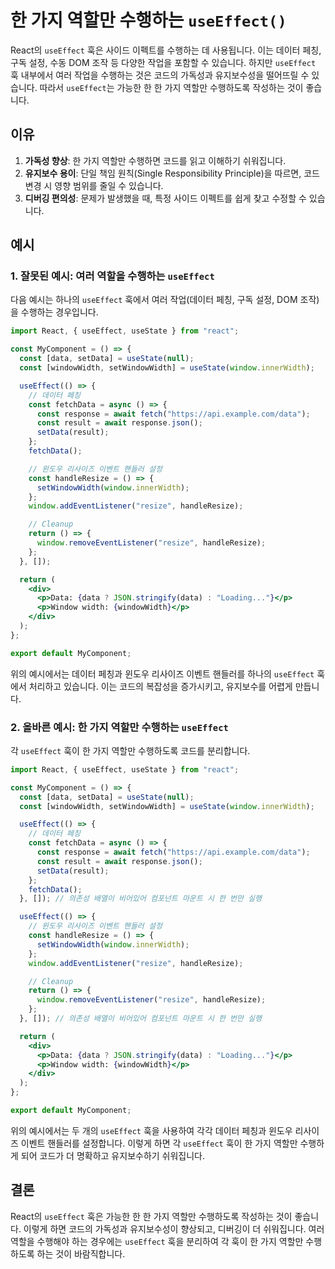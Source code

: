 # 한 가지 역할만 수행하는 `useEffect()`

React의 `useEffect` 훅은 사이드 이펙트를 수행하는 데 사용됩니다. 이는 데이터 페칭, 구독 설정, 수동 DOM 조작 등 다양한 작업을 포함할 수 있습니다. 하지만 `useEffect` 훅 내부에서 여러 작업을 수행하는 것은 코드의 가독성과 유지보수성을 떨어뜨릴 수 있습니다. 따라서 `useEffect`는 가능한 한 한 가지 역할만 수행하도록 작성하는 것이 좋습니다.

## 이유

1. **가독성 향상**: 한 가지 역할만 수행하면 코드를 읽고 이해하기 쉬워집니다.
2. **유지보수 용이**: 단일 책임 원칙(Single Responsibility Principle)을 따르면, 코드 변경 시 영향 범위를 줄일 수 있습니다.
3. **디버깅 편의성**: 문제가 발생했을 때, 특정 사이드 이펙트를 쉽게 찾고 수정할 수 있습니다.

## 예시

### 1. 잘못된 예시: 여러 역할을 수행하는 `useEffect`

다음 예시는 하나의 `useEffect` 훅에서 여러 작업(데이터 페칭, 구독 설정, DOM 조작)을 수행하는 경우입니다.

```jsx
import React, { useEffect, useState } from "react";

const MyComponent = () => {
  const [data, setData] = useState(null);
  const [windowWidth, setWindowWidth] = useState(window.innerWidth);

  useEffect(() => {
    // 데이터 페칭
    const fetchData = async () => {
      const response = await fetch("https://api.example.com/data");
      const result = await response.json();
      setData(result);
    };
    fetchData();

    // 윈도우 리사이즈 이벤트 핸들러 설정
    const handleResize = () => {
      setWindowWidth(window.innerWidth);
    };
    window.addEventListener("resize", handleResize);

    // Cleanup
    return () => {
      window.removeEventListener("resize", handleResize);
    };
  }, []);

  return (
    <div>
      <p>Data: {data ? JSON.stringify(data) : "Loading..."}</p>
      <p>Window width: {windowWidth}</p>
    </div>
  );
};

export default MyComponent;
```

위의 예시에서는 데이터 페칭과 윈도우 리사이즈 이벤트 핸들러를 하나의 `useEffect` 훅에서 처리하고 있습니다. 이는 코드의 복잡성을 증가시키고, 유지보수를 어렵게 만듭니다.

### 2. 올바른 예시: 한 가지 역할만 수행하는 `useEffect`

각 `useEffect` 훅이 한 가지 역할만 수행하도록 코드를 분리합니다.

```jsx
import React, { useEffect, useState } from "react";

const MyComponent = () => {
  const [data, setData] = useState(null);
  const [windowWidth, setWindowWidth] = useState(window.innerWidth);

  useEffect(() => {
    // 데이터 페칭
    const fetchData = async () => {
      const response = await fetch("https://api.example.com/data");
      const result = await response.json();
      setData(result);
    };
    fetchData();
  }, []); // 의존성 배열이 비어있어 컴포넌트 마운트 시 한 번만 실행

  useEffect(() => {
    // 윈도우 리사이즈 이벤트 핸들러 설정
    const handleResize = () => {
      setWindowWidth(window.innerWidth);
    };
    window.addEventListener("resize", handleResize);

    // Cleanup
    return () => {
      window.removeEventListener("resize", handleResize);
    };
  }, []); // 의존성 배열이 비어있어 컴포넌트 마운트 시 한 번만 실행

  return (
    <div>
      <p>Data: {data ? JSON.stringify(data) : "Loading..."}</p>
      <p>Window width: {windowWidth}</p>
    </div>
  );
};

export default MyComponent;
```

위의 예시에서는 두 개의 `useEffect` 훅을 사용하여 각각 데이터 페칭과 윈도우 리사이즈 이벤트 핸들러를 설정합니다. 이렇게 하면 각 `useEffect` 훅이 한 가지 역할만 수행하게 되어 코드가 더 명확하고 유지보수하기 쉬워집니다.

## 결론

React의 `useEffect` 훅은 가능한 한 한 가지 역할만 수행하도록 작성하는 것이 좋습니다. 이렇게 하면 코드의 가독성과 유지보수성이 향상되고, 디버깅이 더 쉬워집니다. 여러 역할을 수행해야 하는 경우에는 `useEffect` 훅을 분리하여 각 훅이 한 가지 역할만 수행하도록 하는 것이 바람직합니다.
